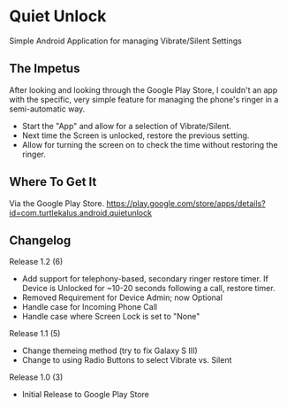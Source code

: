 
Quiet Unlock
============

Simple Android Application for managing Vibrate/Silent Settings

The Impetus
-----------

After looking and looking through the Google Play Store, I couldn't an
app with the specific, very simple feature for managing the phone's
ringer in a semi-automatic way.

* Start the "App" and allow for a selection of Vibrate/Silent.
* Next time the Screen is unlocked, restore the previous setting.
* Allow for turning the screen on to check the time without restoring
  the ringer.

Where To Get It
---------------

Via the Google Play Store.
https://play.google.com/store/apps/details?id=com.turtlekalus.android.quietunlock

Changelog
---------

Release 1.2 (6)
* Add support for telephony-based, secondary ringer restore timer. If
  Device is Unlocked for ~10-20 seconds following a call, restore timer.
* Removed Requirement for Device Admin; now Optional
* Handle case for Incoming Phone Call
* Handle case where Screen Lock is set to "None"

Release 1.1 (5)
* Change themeing method (try to fix Galaxy S III)
* Change to using Radio Buttons to select Vibrate vs. Silent

Release 1.0 (3)
* Initial Release to Google Play Store
